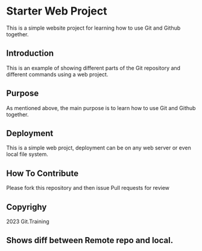 # Starter Web Project

This is a simple website project for learning how to use Git and Github together.
## Introduction

This is an example of showing different parts of the Git repository and different commands using a web project.
## Purpose

As mentioned above, the main purpose is to learn how to use Git and Github together.
## Deployment

This is a simple web projct, deployment can be on any web server or even local file system.
## How To Contribute

Please fork this repository and then issue Pull requests for review

## Copyrighy

2023 Git.Training

## Shows diff between Remote repo and local.